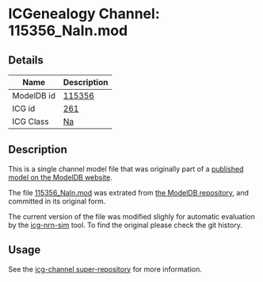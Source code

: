 # ICGenealogy Channel: 115356\_NaIn.mod

## Details

Name | Description
---- | -----------
ModelDB id | [115356](http://senselab.med.yale.edu/ModelDB/ShowModel.cshtml?model=115356)
ICG id | [261](http://icg.neurotheory.ox.ac.uk/channels/2/261)
ICG Class | [Na](http://icg.neurotheory.ox.ac.uk/channels/2)

## Description

This is a single channel model file that was originally part of a [published model on the ModelDB website](http://senselab.med.yale.edu/ModelDB/ShowModel.cshtml?model=115356).


The file [115356\_NaIn.mod](115356_NaIn.mod) was extrated from [the ModelDB repository](http://senselab.med.yale.edu/ModelDB/ShowModel.cshtml?model=115356), and committed in its original form.

The current version of the file was modified slighly for automatic evaluation by the [icg-nrn-sim](https://github.com/icgenealogy/icg-nrn-sim) tool. To find the original please check the git history.


## Usage

See the [icg-channel super-repository](https://github.com/icgenealogy/icg-channels) for more information.